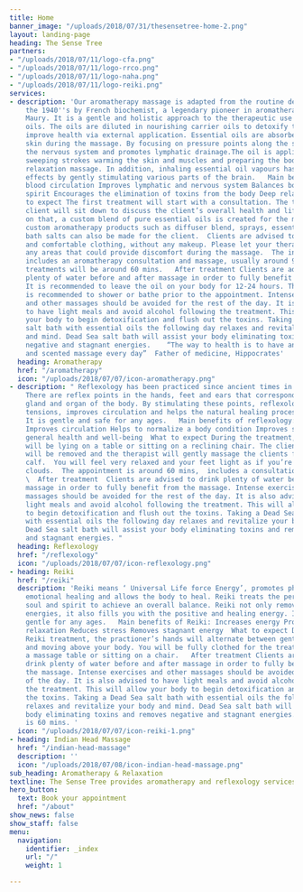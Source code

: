 ```yaml
---
title: Home
banner_image: "/uploads/2018/07/31/thesensetree-home-2.png"
layout: landing-page
heading: The Sense Tree
partners:
- "/uploads/2018/07/11/logo-cfa.png"
- "/uploads/2018/07/11/logo-rrco.png"
- "/uploads/2018/07/11/logo-naha.png"
- "/uploads/2018/07/11/logo-reiki.png"
services:
- description: 'Our aromatherapy massage is adapted from the routine developed in
    the 1940''s by French biochemist, a legendary pioneer in aromatherapy,  Marguerite
    Maury. It is a gentle and holistic approach to the therapeutic use of pure essential
    oils. The oils are diluted in nourishing carrier oils to detoxify the body and
    improve health via external application. Essential oils are absorbed through the
    skin during the massage. By focusing on pressure points along the spine, it stimulates
    the nervous system and promotes lymphatic drainage.The oil is applied in long
    sweeping strokes warming the skin and muscles and preparing the body for a deep
    relaxation massage. In addition, inhaling essential oil vapours has psychological
    effects by gently stimulating various parts of the brain.   Main benefits of Aroma-massage:  Increases
    blood circulation Improves lymphatic and nervous system Balances body, mind and
    spirit Encourages the elimination of toxins from the body Deep relaxation  What
    to expect The first treatment will start with a consultation. The therapist and
    client will sit down to discuss the client’s overall health and lifestyle. Based
    on that, a custom blend of pure essential oils is created for the massage. Optionally,
    custom aromatherapy products such as diffuser blend, sprays, essential oil blend,
    bath salts can also be made for the client.  Clients are advised to come in casual
    and comfortable clothing, without any makeup. Please let your therapist know about
    any areas that could provide discomfort during the massage.  The initial appointment
    includes an aromatherapy consultation and massage, usually around 90 mins. Following
    treatments will be around 60 mins.   After treatment Clients are advised to drink
    plenty of water before and after massage in order to fully benefit from the massage.
    It is recommended to leave the oil on your body for 12-24 hours. Therefore it
    is recommended to shower or bathe prior to the appointment. Intense exercises
    and other massages should be avoided for the rest of the day. It is also advised
    to have light meals and avoid alcohol following the treatment. This will allow
    your body to begin detoxification and flush out the toxins. Taking a Dead Sea
    salt bath with essential oils the following day relaxes and revitalize your body
    and mind. Dead Sea salt bath will assist your body eliminating toxins and removes
    negative and stagnant energies.    “The way to health is to have an aromatic bath
    and scented massage every day”  Father of medicine, Hippocrates'
  heading: Aromatherapy
  href: "/aromatherapy"
  icon: "/uploads/2018/07/07/icon-aromatherapy.png"
- description: " Reflexology has been practiced since ancient times in many cultures.
    There are reflex points in the hands, feet and ears that correspond to every part,
    gland and organ of the body. By stimulating these points, reflexology releases
    tensions, improves circulation and helps the natural healing process of the body.
    It is gentle and safe for any ages.   Main benefits of reflexology: Relaxation
    Improves circulation Helps to normalize a body condition Improves sleep Promotes
    general health and well-being  What to expect During the treatment, the client
    will be lying on a table or sitting on a reclining chair. The client’s  socks
    will be removed and the therapist will gently massage the clients feet and lower
    calf.  You will feel very relaxed and your feet light as if you’re walking on
    clouds.  The appointment is around 60 mins,  includes a consultation and massage.
    \  After treatment  Clients are advised to drink plenty of water before and after
    massage in order to fully benefit from the massage. Intense exercises and other
    massages should be avoided for the rest of the day. It is also advised to have
    light meals and avoid alcohol following the treatment. This will allow your body
    to begin detoxification and flush out the toxins. Taking a Dead Sea salt bath
    with essential oils the following day relaxes and revitalize your body and mind.
    Dead Sea salt bath will assist your body eliminating toxins and removes negative
    and stagnant energies. "
  heading: Reflexology
  href: "/reflexology"
  icon: "/uploads/2018/07/07/icon-reflexology.png"
- heading: Reiki
  href: "/reiki"
  description: 'Reiki means ‘ Universal Life force Energy’, promotes physical and
    emotional healing and allows the body to heal. Reiki treats the person as a whole,  mind,
    soul and spirit to achieve an overall balance. Reiki not only removes stagnant
    energies, it also fills you with the positive and healing energy. It is safe and
    gentle for any ages.   Main benefits of Reiki: Increases energy Promotes deep
    relaxation Reduces stress Removes stagnant energy  What to expect During your
    Reiki treatment, the practioner’s hands will alternate between gentle contact
    and moving above your body. You will be fully clothed for the treatment and on
    a massage table or sitting on a chair.   After treatment Clients are advised to
    drink plenty of water before and after massage in order to fully benefit from
    the massage. Intense exercises and other massages should be avoided for the rest
    of the day. It is also advised to have light meals and avoid alcohol following
    the treatment. This will allow your body to begin detoxification and flush out
    the toxins. Taking a Dead Sea salt bath with essential oils the following day
    relaxes and revitalize your body and mind. Dead Sea salt bath will assist your
    body eliminating toxins and removes negative and stagnant energies.   The appointment
    is 60 mins. '
  icon: "/uploads/2018/07/07/icon-reiki-1.png"
- heading: Indian Head Massage
  href: "/indian-head-massage"
  description: ''
  icon: "/uploads/2018/07/08/icon-indian-head-massage.png"
sub_heading: Aromatherapy & Relaxation
textline: The Sense Tree provides aromatherapy and reflexology services
hero_button:
  text: Book your appointment
  href: "/about"
show_news: false
show_staff: false
menu:
  navigation:
    identifier: _index
    url: "/"
    weight: 1

---
```

